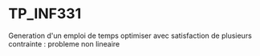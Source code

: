 # TP_INF331
Generation d'un emploi de temps optimiser avec satisfaction de plusieurs contrainte : probleme non lineaire

